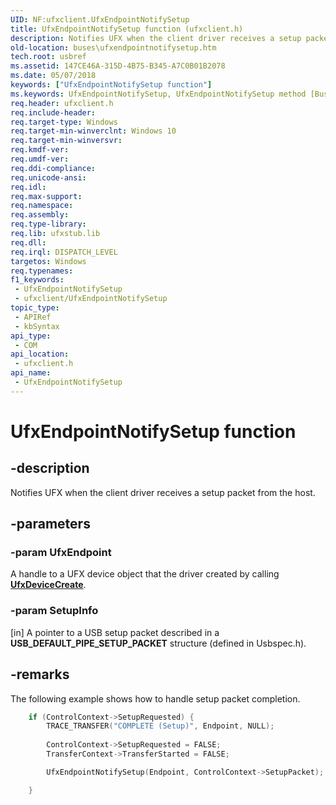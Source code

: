 ```yaml
---
UID: NF:ufxclient.UfxEndpointNotifySetup
title: UfxEndpointNotifySetup function (ufxclient.h)
description: Notifies UFX when the client driver receives a setup packet from the host.
old-location: buses\ufxendpointnotifysetup.htm
tech.root: usbref
ms.assetid: 147CE46A-315D-4B75-B345-A7C0B01B2078
ms.date: 05/07/2018
keywords: ["UfxEndpointNotifySetup function"]
ms.keywords: UfxEndpointNotifySetup, UfxEndpointNotifySetup method [Buses], buses.ufxendpointnotifysetup, ufxclient/UfxEndpointNotifySetup
req.header: ufxclient.h
req.include-header: 
req.target-type: Windows
req.target-min-winverclnt: Windows 10
req.target-min-winversvr: 
req.kmdf-ver: 
req.umdf-ver: 
req.ddi-compliance: 
req.unicode-ansi: 
req.idl: 
req.max-support: 
req.namespace: 
req.assembly: 
req.type-library: 
req.lib: ufxstub.lib
req.dll: 
req.irql: DISPATCH_LEVEL
targetos: Windows
req.typenames: 
f1_keywords:
 - UfxEndpointNotifySetup
 - ufxclient/UfxEndpointNotifySetup
topic_type:
 - APIRef
 - kbSyntax
api_type:
 - COM
api_location:
 - ufxclient.h
api_name:
 - UfxEndpointNotifySetup
---
```


# UfxEndpointNotifySetup function


## -description

Notifies UFX when the client driver receives a setup packet from the host.

## -parameters

### -param UfxEndpoint

<p>A handle to a UFX device object that the driver created by calling <a href="https://docs.microsoft.com/windows-hardware/drivers/ddi/ufxclient/nf-ufxclient-ufxdevicecreate"><b>UfxDeviceCreate</b></a>.</p>

### -param SetupInfo 

[in]
A pointer to a USB setup packet described in a <b>USB_DEFAULT_PIPE_SETUP_PACKET</b> structure (defined in Usbspec.h).

## -remarks

The following example shows how to handle setup packet completion.


```cpp
    if (ControlContext->SetupRequested) {
        TRACE_TRANSFER("COMPLETE (Setup)", Endpoint, NULL);
        
        ControlContext->SetupRequested = FALSE;
        TransferContext->TransferStarted = FALSE;

        UfxEndpointNotifySetup(Endpoint, ControlContext->SetupPacket);

    } 

```


